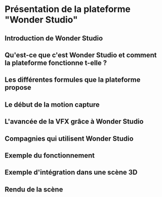 # Présentation de la plateforme "Wonder Studio"

## Introduction de Wonder Studio

## Qu'est-ce que c'est Wonder Studio et comment la plateforme fonctionne t-elle ?

## Les différentes formules que la plateforme propose

## Le début de la motion capture

## L'avancée de la VFX grâce à Wonder Studio

## Compagnies qui utilisent Wonder Studio

## Exemple du fonctionnement

## Exemple d'intégration dans une scène 3D

## Rendu de la scène


